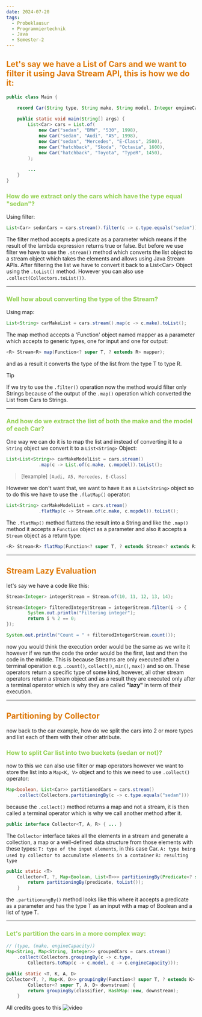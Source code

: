 ```yaml
---
date: 2024-07-20
tags:
  - Probeklausur
  - Programmiertechnik
  - Java
  - Semester-2
---
```

## <font color="#de7802">Let's say we have a List of Cars and we want to filter it using Java Stream API, this is how we do it:</font>

```java
public class Main {

	record Car(String type, String make, String model, Integer engineCapacity)
	
	public static void main(String[] args) {
		List<Car> cars = List.of(
			new Car("sedan", "BMW", "530", 1998),
			new Car("sedan", "Audi", "A5", 1998),
			new Car("sedan", "Mercedes", "E-Class", 2500),
			new Car("hatchback", "Skoda", "Octavia", 1600),
			new Car("hatchback", "Toyota", "TypeR", 1450),
		);
		
		...
	}
}
```

### <font color="#92d050">How do we extract only the cars which have the type equal "sedan"?</font>
Using filter:
```java
List<Car> sedanCars = cars.stream().filter(c -> c.type.equals("sedan")).toList();
```
The filter method accepts a predicate as a parameter which means if the result of the lambda expression returns true or false. But before we use filter we have to use the `.stream()` method which converts the list object to a stream object which takes the elements and allows using Java Stream APIs. After filtering the list we have to convert it back to a List\<Car\> Object using the `.toList()` method. However you can also use `.collect(Collectors.toList())`.


---
### <font color="#92d050">Well how about converting the type of the Stream?</font>
Using map:
```java
List<String> carMakeList = cars.stream().map(c -> c.make).toList();
```
The map method accepts a 'Function' object named mapper as a parameter which accepts to generic types, one for input and one for output:
```java
<R> Stream<R> map(Function<? super T, ? extends R> mapper);
```
and as a result it converts the type of the list from the type T to type R.

> [!Tip] 
> If we try to use the `.filter()` operation now the method would filter only Strings because of the output of the `.map()` operation which converted the List from Cars to Strings.


---

### <font color="#92d050">And how do we extract the list of both the make and the model of each Car?</font>
One way we can do it is to map the list and instead of converting it to a `String` object we convert it to a `List<String>` Object:
```java
List<List<String>> carMakeModelList = cars.stream()
			.map(c -> List.of(c.make, c.mopdel)).toList();
```

> [!example]
> `[Audi, A5, Mercedes, E-Class]`

However we don't want that, we want to have it as a `List<String>` object so to do this we have to use the `.flatMap()` operator:
```java
List<String> carMakeModelList = cars.stream()
			.flatMap(c -> Stream.of(c.make, c.mopdel)).toList();
```

The `.flatMap()` method flattens the result into a String and like the `.map()` method it accepts a `Function` object as a parameter and also it accepts a `Stream` object as a return type:
```java
<R> Stream<R> flatMap(Function<? super T, ? extends Stream<? extends R>> mapper);
```

---
## <font color="#de7802">Stream Lazy Evaluation</font>
let's say we have a code like this:
```java
Stream<Integer> integerStream = Stream.of(10, 11, 12, 13, 14);

Stream<Integer> filteredIntegerStream = integerStream.filter(i -> {
		System.out.println("Filtering integer");
		return i % 2 == 0;		
});

System.out.println("Count = " + filteredIntegerStream.count());
```
now you would think the execution order would be the same as we write it however if we run the code the order would be the first, last and then the code in the middle. This is because Streams are only executed after a terminal operation e.g. `.count()`, `collect()`, `min()`, `max()` and so on.
These operators return a specific type of some kind, however, all other stream operators return a stream object and as a result they are executed only after a terminal operator which is why they are called **"lazy"** in term of their execution.

---
## <font color="#de7802">Partitioning by Collector</font>
now back to the car example, how do we split the cars into 2 or more types and list each of them with their other attribute.

### <font color="#92d050">How to split Car list into two buckets (sedan or not)?</font>
now to this we can also use filter or map operators however we want to store the list into a `Map<K, V>` object and to this we need to use `.collect()` operator:
```java
Map<boolean, List<Car>> partitionedCars = cars.stream()
	.collect(Collectors.partitioningBy(c -> c.type.equals("sedan")))
```
because the `.collect()` method returns a map and not a stream, it is then called a terminal operator which is why we call another method after it.

```java
public interface Collector<T, A, R> { ... }
```
The `Collector` interface takes all the elements in a stream and generate a collection, a map or a well-defined data structure from those elements with these types:
`T: type of the input elements`, in this case Car.
`A: type being used by collector to accumulate elements in a container`
`R: resulting type`

```java
public static <T>
    Collector<T, ?, Map<Boolean, List<T>>> partitioningBy(Predicate<? super T> predicate) {
        return partitioningBy(predicate, toList());
    }
```
the `.partitionungBy()` method looks like this where it accepts a predicate as a parameter and has the type T as an input with a map of Boolean and a list of type T.


---

### <font color="#92d050">Let's partition the cars in a more complex way:</font>

```java
// (type, (make, engineCapacity))
Map<String, Map<String, Integer>> groupedCars = cars.stream()
	.collect(Collectors.groupingBy(c -> c.type,
		Collectors.toMap(c -> c.model, c -> c.engineCapacity)));
```

```java
public static <T, K, A, D>
Collector<T, ?, Map<K, D>> groupingBy(Function<? super T, ? extends K> classifier,
        Collector<? super T, A, D> downstream) {
        return groupingBy(classifier, HashMap::new, downstream);
    }
```

All credits goes to this ![video](https://www.youtube.com/watch?v=2StXP1XaU04)